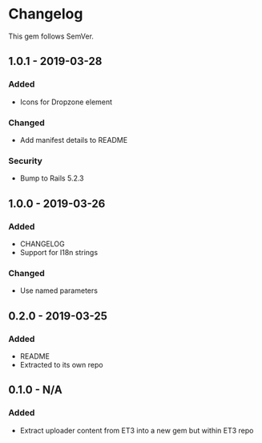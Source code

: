 # Changelog

This gem follows SemVer.

## 1.0.1 - 2019-03-28

### Added
* Icons for Dropzone element

### Changed
* Add manifest details to README

### Security
* Bump to Rails 5.2.3

## 1.0.0 - 2019-03-26

### Added
* CHANGELOG
* Support for I18n strings

### Changed
* Use named parameters

## 0.2.0 - 2019-03-25

### Added
* README
* Extracted to its own repo

## 0.1.0 - N/A

### Added
* Extract uploader content from ET3 into a new gem but within ET3 repo